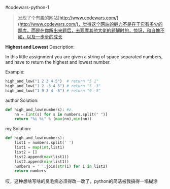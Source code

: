 #codewars-python-1
> 发现了个有趣的网站[http://www.codewars.com/](http://www.codewars.com/)，觉得这个网站的魅力不是在于它有多少的题库，而是在你解出来题后，去观摩其他大佬的题解时的，惊讶，和自愧不如，以及一步步的成长

**Highest and Lowest**
Description:

In this little assignment you are given a string of space separated numbers, and have to return the highest and lowest number.

Example:
```python
high_and_low("1 2 3 4 5")  # return "5 1"
high_and_low("1 2 -3 4 5") # return "5 -3"
high_and_low("1 9 3 4 -5") # return "9 -5"
```
author Solution:
```python
def high_and_low(numbers): #z.
    nn = [int(s) for s in numbers.split(" ")]
    return "%i %i" % (max(nn),min(nn))
```
my Solution:
```python
def high_and_low(numbers):
    list1 = numbers.split(' ')
    list1 = map(int,list1)
    list2 = []
    list2.append(max(list1))
    list2.append(min(list1))
    numbers = ' '.join(str(i) for i in list2)
    return numbers
```
哎，这种想啥写啥的臭毛病必须得改一改了，python的简洁被我搞得一塌糊涂